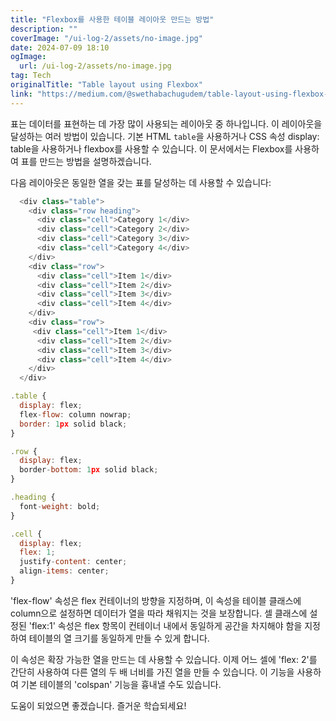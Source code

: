 ```yaml
---
title: "Flexbox를 사용한 테이블 레이아웃 만드는 방법"
description: ""
coverImage: "/ui-log-2/assets/no-image.jpg"
date: 2024-07-09 18:10
ogImage: 
  url: /ui-log-2/assets/no-image.jpg
tag: Tech
originalTitle: "Table layout using Flexbox"
link: "https://medium.com/@swethabachugudem/table-layout-using-flexbox-b6bbda7dc445"
---
```



표는 데이터를 표현하는 데 가장 많이 사용되는 레이아웃 중 하나입니다. 이 레이아웃을 달성하는 여러 방법이 있습니다. 기본 HTML `table`을 사용하거나 CSS 속성 display: table을 사용하거나 flexbox를 사용할 수 있습니다. 이 문서에서는 Flexbox를 사용하여 표를 만드는 방법을 설명하겠습니다.

다음 레이아웃은 동일한 열을 갖는 표를 달성하는 데 사용할 수 있습니다:

```js
  <div class="table">
    <div class="row heading">
      <div class="cell">Category 1</div>
      <div class="cell">Category 2</div>
      <div class="cell">Category 3</div>
      <div class="cell">Category 4</div>
    </div>
    <div class="row">
      <div class="cell">Item 1</div>
      <div class="cell">Item 2</div>
      <div class="cell">Item 3</div>
      <div class="cell">Item 4</div>
    </div>
    <div class="row">
     <div class="cell">Item 1</div>
      <div class="cell">Item 2</div>
      <div class="cell">Item 3</div>
      <div class="cell">Item 4</div>
    </div>
  </div>
```

```js
.table {
  display: flex;
  flex-flow: column nowrap;
  border: 1px solid black;
}

.row {
  display: flex;
  border-bottom: 1px solid black;
}

.heading {
  font-weight: bold;
}

.cell {
  display: flex;
  flex: 1;
  justify-content: center;
  align-items: center;
}
```

<!-- ui-log 수평형 -->
<ins class="adsbygoogle"
  style="display:block"
  data-ad-client="ca-pub-4877378276818686"
  data-ad-slot="9743150776"
  data-ad-format="auto"
  data-full-width-responsive="true"></ins>
  <script>
  (adsbygoogle = window.adsbygoogle || []).push({});
  </script>

'flex-flow' 속성은 flex 컨테이너의 방향을 지정하며, 이 속성을 테이블 클래스에 column으로 설정하면 데이터가 열을 따라 채워지는 것을 보장합니다. 셀 클래스에 설정된 'flex:1' 속성은 flex 항목이 컨테이너 내에서 동일하게 공간을 차지해야 함을 지정하여 테이블의 열 크기를 동일하게 만들 수 있게 합니다.

이 속성은 확장 가능한 열을 만드는 데 사용할 수 있습니다. 이제 어느 셀에 'flex: 2'를 간단히 사용하여 다른 열의 두 배 너비를 가진 열을 만들 수 있습니다. 이 기능을 사용하여 기본 테이블의 'colspan' 기능을 흉내낼 수도 있습니다.

도움이 되었으면 좋겠습니다. 즐거운 학습되세요!